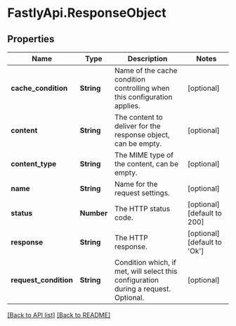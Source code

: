 # FastlyApi.ResponseObject

## Properties

Name | Type | Description | Notes
------------ | ------------- | ------------- | -------------
**cache_condition** | **String** | Name of the cache condition controlling when this configuration applies. | [optional] 
**content** | **String** | The content to deliver for the response object, can be empty. | [optional] 
**content_type** | **String** | The MIME type of the content, can be empty. | [optional] 
**name** | **String** | Name for the request settings. | [optional] 
**status** | **Number** | The HTTP status code. | [optional] [default to 200]
**response** | **String** | The HTTP response. | [optional] [default to &#39;Ok&#39;]
**request_condition** | **String** | Condition which, if met, will select this configuration during a request. Optional. | [optional] 



[[Back to API list]](../../README.md#endpoints) [[Back to README]](../../README.md)
